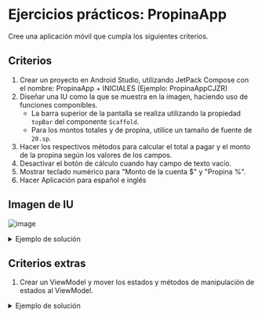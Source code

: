 # Ejercicios prácticos: PropinaApp

Cree una aplicación móvil que cumpla los siguientes criterios.

## Criterios

1. Crear un proyecto en Android Studio, utilizando JetPack Compose con el nombre: PropinaApp + INICIALES (Ejemplo: PropinaAppCJZR)
2. Diseñar una IU como la que se muestra en la imagen, haciendo uso de funciones componibles.
   - La barra superior de la pantalla se realiza utilizando la propiedad `topBar` del componente `Scaffold`.
   - Para los montos totales y de propina, utilice un tamaño de fuente de `20.sp`.
3. Hacer los respectivos métodos para calcular el total a pagar y el monto de la propina según los valores de los campos.
4. Desactivar el botón de cálculo cuando hay campo de texto vacío.
5. Mostrar teclado numérico para "Monto de la cuenta $" y "Propina %".
6. Hacer Aplicación para español e inglés

## Imagen de IU
![image](https://github.com/user-attachments/assets/ee73ec3e-4967-42ae-b6a2-8123ae801376)

<details>
  <summary>Ejemplo de solución</summary>

  https://github.com/itcha-organization/propina-app/blob/main/app/src/main/java/com/example/propinaapp/components/PropinaView.kt

</details>

## Criterios extras

1. Crear un ViewModel y mover los estados y métodos de manipulación de estados al ViewModel.


<details>
  <summary>Ejemplo de solución</summary>

  https://github.com/itcha-organization/propina-app/tree/vercion-viewmodel/app/src/main/java/com/example/propinaapp

</details>
